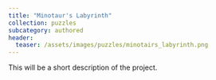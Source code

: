 ```yaml
---
title: "Minotaur's Labyrinth"
collection: puzzles
subcategory: authored
header: 
  teaser: /assets/images/puzzles/minotairs_labyrinth.png
---
```


This will be a short description of the project.